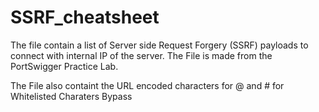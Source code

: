 # SSRF_cheatsheet
The file contain a list of Server side Request Forgery (SSRF) payloads to connect with internal IP of the server.
The File is made from the PortSwigger Practice Lab.

The File also containt the URL encoded characters for @ and # for Whitelisted Charaters Bypass

